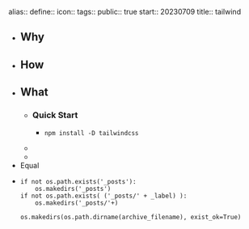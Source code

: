 alias:: 
define:: 
icon:: 
tags:: 
public:: true
start:: 20230709
title:: tailwind

- ## Why
- ## How
- ## What
  - ### Quick Start
    - ```
      npm install -D tailwindcss
      ```
  -
  -
- Equal
- ```
  if not os.path.exists('_posts'):
      os.makedirs('_posts')
  if not os.path.exists( ('_posts/' + _label) ):
      os.makedirs('_posts/'+)
  
  os.makedirs(os.path.dirname(archive_filename), exist_ok=True)
  ```